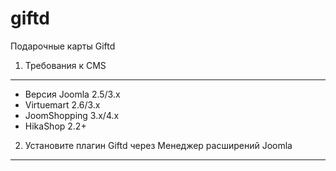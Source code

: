 # giftd
Подарочные карты Giftd

1. Требования к CMS
-------------------

* Версия Joomla 2.5/3.x
* Virtuemart 2.6/3.x
* JoomShopping 3.x/4.x
* HikaShop 2.2+

2. Установите плагин Giftd через Менеджер расширений Joomla
-------------------------------------------------------------
